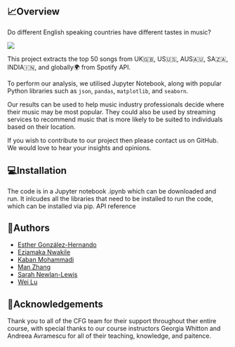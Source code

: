 ## 📈Overview

Do different English speaking countries have different tastes in music? 

<img src = 'https://www.freepnglogos.com/uploads/spotify-logo-png/spotify-icon-marilyn-scott-0.png'>

This project extracts the top 50 songs from UK🇬🇧, US🇺🇸, AUS🇦🇺, SA🇿🇦, INDIA🇮🇳, and globally🌍 from Spotify API. 

To perform our analysis, we utilised Jupyter Notebook, along with popular Python libraries such as `json`, `pandas`, `matplotlib`, and `seaborn`. 

Our results can be used to help music industry professionals decide where their music may be most popular. They could also be used by streaming services to recommend music that is more likely to be suited to individuals based on their location. 

If you wish to contribute to our project then please contact us on GitHub. We would love to hear your insights and opinions. 


## 💻Installation

The code is in a Jupyter notebook .ipynb which can be downloaded and run. It inlcudes all the libraries that need to be installed to run the code, which can be installed via pip. API reference


## 🌟Authors

- [Esther González-Hernando](https://github.com/esthergonzalez4)
- [Eziamaka Nwakile](https://github.com/EziamakaNwakile/EziamakaNwakile)
- [Kaban Mohammadi](https://github.com/KabanMo)
- [Man Zhang](https://github.com/margogo12)
- [Sarah Newlan-Lewis](https://github.com/SarahNewlanLewis)
- [Wei Lu](https://github.com/eviii-in-reed)


## 💜Acknowledgements

Thank you to all of the CFG team for their support throughout ther entire course, with special thanks to our course instructors Georgia Whitton and Andreea Avramescu for all of their teaching, knowledge, and paitence. 
